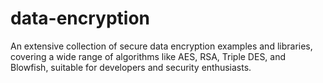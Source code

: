 # data-encryption
An extensive collection of secure data encryption examples and libraries, covering a wide range of algorithms like AES, RSA, Triple DES, and Blowfish, suitable for developers and security enthusiasts.
